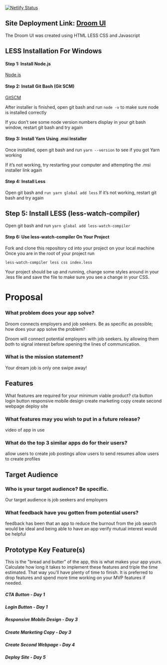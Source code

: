 [![Netlify Status](https://api.netlify.com/api/v1/badges/e56dff83-e568-4a41-9485-3c5219c039e4/deploy-status)](https://app.netlify.com/sites/droom1/deploys)
## Site Deployment Link: [Droom UI](https://droom-ui.netlify.com/)

The Droom UI was created using HTML LESS CSS and Javascript

## LESS Installation For Windows

#### Step 1: Install Node.js

[Node.js](https://nodejs.org/en/)
 
#### Step 2: Install Git Bash (Git SCM)

[GitSCM](https://yarnpkg.com/en/docs/install)

After installer is finished, open git bash and run `node -v` to make sure node is installed correctly

If you don’t see some node version numbers display in your git bash window, restart git bash and try again

#### Step 3: Install Yarn Using .msi Installer

Once installed, open git bash and run `yarn --version` to see if you got Yarn working

If it’s not working, try restarting your computer and attempting the .msi installer link again

#### Step 4: Install Less
 
Open git bash and `run yarn global add less`
If it’s not working, restart git bash and try again

## Step 5: Install LESS (less-watch-compiler)
 
Open git bash and run ``yarn global add less-watch-compiler``

#### Step 6: Use less-watch-compiler On Your Project
 
Fork and clone this repository
cd into your project on your local machine
Once you are in the root of your project run

`less-watch-compiler less css index.less`

Your project should be up and running, change some styles around in your .less file and save the file to make sure you see a change in your CSS.

# Proposal

### What problem does your app solve?

Droom connects employers and job seekers.
Be as specific as possible; how does your app solve the problem?

Droom will connect potential employers with job seekers. by allowing them both to signal interest before opening the lines of communication.

### What is the mission statement?

Your dream job is only one swipe away!

## Features

What features are required for your minimum viable product?
cta button login button responsive mobile design create marketing copy create second webpage deploy site

### What features may you wish to put in a future release?

video of app in use

### What do the top 3 similar apps do for their users?

allow users to create job postings allow users to send resumes allow users to create profiles

## Target Audience

### Who is your target audience? Be specific.

Our target audience is job seekers and employers

### What feedback have you gotten from potential users?

feedback has been that an app to reduce the burnout from the job search would be ideal and being able to have an app verify mutual interest would be helpful


## Prototype Key Feature(s)

This is the "bread and butter" of the app, this is what makes your app yours. Calculate how long it takes to implement these features and triple the time estimated. That way you'll have plenty of time to finish. It is preferred to drop features and spend more time working on your MVP features if needed.

##### CTA Button - Day 1 
##### Login Button - Day 1 
##### Responsive Mobile Design - Day 3 
##### Create Marketing Copy - Day 3 
##### Create Second Webpage - Day 4 
##### Deploy Site - Day 5
